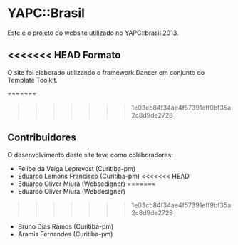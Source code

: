 YAPC::Brasil 
=============

Este é o projeto do website utilizado no YAPC::brasil 2013. 

<<<<<<< HEAD
Formato
-------

O site foi elaborado utilizando o framework Dancer em conjunto do Template Toolkit.

=======
>>>>>>> 1e03cb84f34ae4f57391eff9bf35a2c8d9de2728

Contribuidores
-------------

O desenvolvimento deste site teve como colaboradores:

* Felipe da Veiga Leprevost (Curitiba-pm)
* Eduardo Lemons Francisco (Curitiba-pm)
<<<<<<< HEAD
* Eduardo Oliver Miura (Websedigner)
=======
* Eduardo Oliver Miura (Webdesigner)
>>>>>>> 1e03cb84f34ae4f57391eff9bf35a2c8d9de2728
* Bruno Dias Ramos (Curitiba-pm)
* Aramis Fernandes (Curitiba-pm)

